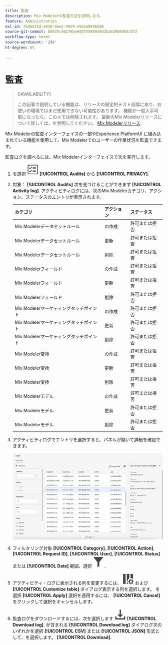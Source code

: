 ```yaml
---
title: 監査
description: Mix Modelerの監査方法を説明します。
feature: Administration
exl-id: 76d6d15d-a838-4ee2-9929-e55ea8946b80
source-git-commit: b8435c46276be9d0755049a502ba029b0983cb72
workflow-type: tm+mt
source-wordcount: '299'
ht-degree: 6%

---
```


# 監査

>[!AVAILABILITY]
>
>この記事で説明している機能は、リリースの限定的テスト段階にあり、お使いの環境ではまだ使用できない可能性があります。 機能が一般入手可能になったら、このメモは削除されます。 最新のMix Modelerリリースについて詳しくは、を参照してください。 [Mix Modelerリリース](/help/releases/latest.md).

Mix Modelerの監査インターフェイスの一部やExperience PlatformUI に組み込まれている機能を使用して、Mix Modelerでのユーザーの作業状況を監査できます。

監査ログを調べるには、Mix Modelerインターフェイスで次を実行します。

1. を選択 ![タスクリスト](../assets/icons/TaskList.svg) **[!UICONTROL Audits]** から **[!UICONTROL PRIVACY]**.

1. 対象： **[!UICONTROL Audits]** 次を見つけることができます **[!UICONTROL Activity log]**. アクティビティログには、次のMix Modelerカテゴリ、アクション、ステータスのエントリが表示されます。

   | カテゴリ | アクション | ステータス |
   |---|---|---|
   | Mix Modelerデータセットルール |  の作成 | 許可または拒否 |
   | Mix Modelerデータセットルール | 更新 | 許可または拒否 |
   | Mix Modelerデータセットルール | 削除 | 許可または拒否 |
   | Mix Modelerフィールド |  の作成 | 許可または拒否 |
   | Mix Modelerフィールド | 更新 | 許可または拒否 |
   | Mix Modelerフィールド | 削除 | 許可または拒否 |
   | Mix Modelerマーケティングタッチポイント |  の作成 | 許可または拒否 |
   | Mix Modelerマーケティングタッチポイント | 更新 | 許可または拒否 |
   | Mix Modelerマーケティングタッチポイント | 削除 | 許可または拒否 |
   | Mix Modeler変換 |  の作成 | 許可または拒否 |
   | Mix Modeler変換 | 更新 | 許可または拒否 |
   | Mix Modeler変換 | 削除 | 許可または拒否 |
   | Mix Modelerモデル |  の作成 | 許可または拒否 |
   | Mix Modelerモデル | 更新 | 許可または拒否 |
   | Mix Modelerモデル | 削除 | 許可または拒否 |

1. アクティビティログでエントリを選択すると、パネルが開いて詳細を確認できます。

   ![Mix Modeler監査](../assets/mix-modeler-audit.png)

1. フィルタリング対象 **[!UICONTROL Category]**, **[!UICONTROL Action]**, **[!UICONTROL Request ID]**, **[!UICONTROL User]**, **[!UICONTROL Status]** または **[!UICONTROL Date]** 範囲、選択 ![フィルター](../assets/icons/Filter.svg).

1. アクティビティ・ログに表示される列を変更するには、 ![列](../assets/icons/ColumnSetting.svg) および **[!UICONTROL Customize table]** ダイアログ表示する列を選択します。 を選択 **[!UICONTROL Apply]** 選択を適用するには、 **[!UICONTROL Cancel]** をクリックして選択をキャンセルします。

1. 監査ログをダウンロードするには、次を選択します ![Download](../assets/icons/Download.svg) **[!UICONTROL Download log]**. が含まれる **[!UICONTROL Download log]** ダイアログ次のいずれかを選択 **[!UICONTROL CSV]** または **[!UICONTROL JSON]** 形式として、を選択します。 **[!UICONTROL Download]**.
